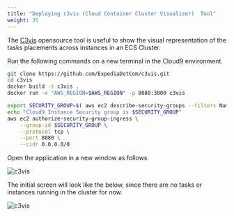 ```yaml
---
title: "Deploying c3vis (Cloud Container Cluster Visualizer)  Tool"
weight: 35
---
```



The [C3vis](https://github.com/ExpediaDotCom/c3vis) opensource tool is useful to show the visual representation of the tasks placements across instances in an ECS Cluster.

Run the following commands on a new terminal in the Cloud9 environment.

```bash
git clone https://github.com/ExpediaDotCom/c3vis.git
cd c3vis 
docker build -t c3vis .
docker run -e "AWS_REGION=$AWS_REGION" -p 8080:3000 c3vis

export SECURITY_GROUP=$( aws ec2 describe-security-groups --filters Name=vpc-id,Values=$vpc  Name=group-name,Values='aws-cloud9-EcsSpotWorkshop*' | jq -r '.SecurityGroups[0].GroupId')
echo "Cloud9 Instance Security group is $SECURITY_GROUP"
aws ec2 authorize-security-group-ingress \
    --group-id $SECURITY_GROUP \
    --protocol tcp \
    --port 8080 \
    --cidr 0.0.0.0/0

```

Open the application in a new window as follows

![c3vis](/images/ecs-spot-capacity-providers/c3vis3.png)

The initial screen will look like the below, since there are no tasks or instances running in the cluster for now.

![c3vis](/images/ecs-spot-capacity-providers/c3vis2.png)
